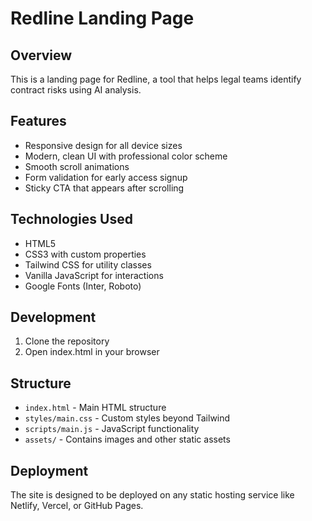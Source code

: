 # Redline Landing Page

## Overview
This is a landing page for Redline, a tool that helps legal teams identify contract risks using AI analysis.

## Features
- Responsive design for all device sizes
- Modern, clean UI with professional color scheme
- Smooth scroll animations
- Form validation for early access signup
- Sticky CTA that appears after scrolling

## Technologies Used
- HTML5
- CSS3 with custom properties
- Tailwind CSS for utility classes
- Vanilla JavaScript for interactions
- Google Fonts (Inter, Roboto)

## Development
1. Clone the repository
2. Open index.html in your browser

## Structure
- `index.html` - Main HTML structure
- `styles/main.css` - Custom styles beyond Tailwind
- `scripts/main.js` - JavaScript functionality
- `assets/` - Contains images and other static assets

## Deployment
The site is designed to be deployed on any static hosting service like Netlify, Vercel, or GitHub Pages.
